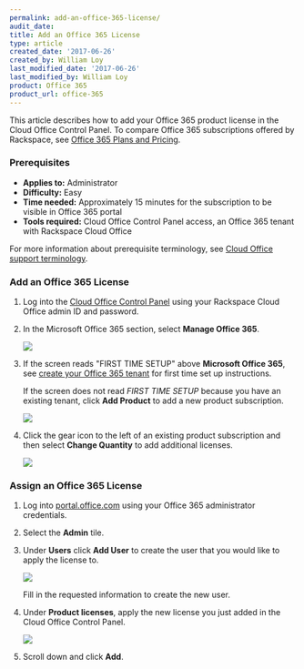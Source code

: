 ```yaml
---
permalink: add-an-office-365-license/
audit_date:
title: Add an Office 365 License
type: article
created_date: '2017-06-26'
created_by: William Loy
last_modified_date: '2017-06-26'
last_modified_by: William Loy
product: Office 365
product_url: office-365
---
```


This article describes how to add your Office 365 product license in the Cloud Office Control Panel. To compare Office 365 subscriptions offered by Rackspace, see [Office 365 Plans and Pricing](https://www.rackspace.com/office-365/pick-your-plan).

### Prerequisites

- **Applies to:** Administrator
- **Difficulty:** Easy
- **Time needed:** Approximately 15 minutes for the subscription to be visible in Office 365 portal
- **Tools required:** Cloud Office Control Panel access, an Office 365 tenant with Rackspace Cloud Office

For more information about prerequisite terminology, see [Cloud Office support terminology](/how-to/cloud-office-support-terminology/).


### Add an Office 365 License

1. Log into the [Cloud Office Control Panel](https://cp.rackspace.com/) using your Rackspace Cloud Office admin ID and password.
2. In the Microsoft Office 365 section, select **Manage Office 365**.

   <img src="{% asset_path office-365/add-an-office-365-license/add-office-365-sub-1.png %}" />

3. If the screen reads "FIRST TIME SETUP" above **Microsoft Office 365**, see [create your Office 365 tenant](/how-to/office-365/create-your-tenant-id/) for first time set up instructions.

   If the screen does not read *FIRST TIME SETUP* because you have an existing tenant, click **Add Product** to add a new product subscription.

   <img src="{% asset_path office-365/add-an-office-365-license/add-office-365-sub-2.png %}" />

4. Click the gear icon to the left of an existing product subscription and then select **Change Quantity** to add additional licenses.

    <img src="{% asset_path office-365/add-an-office-365-license/add-office-365-sub-3.png %}" />

### Assign an Office 365 License

1. Log into [portal.office.com](portal.office.com) using your Office 365 administrator credentials.

2. Select the **Admin** tile.

3. Under **Users** click **Add User** to create the user that you would like to apply the license to.

    <img src="{% asset_path office-365/add-an-office-365-license/add-office-365-sub-4.png %}" />

   Fill in the requested information to create the new user.

4. Under **Product licenses**, apply the new license you just added in the Cloud Office Control Panel.

    <img src="{% asset_path office-365/add-an-office-365-license/add-office-365-sub-5.png %}" />

5. Scroll down and click **Add**.
